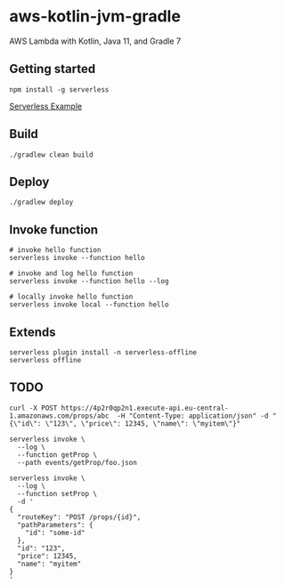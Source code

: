 # aws-kotlin-jvm-gradle

AWS Lambda with Kotlin, Java 11, and Gradle 7

## Getting started

```shell
npm install -g serverless
```

[Serverless Example](https://www.serverless.com/examples/?prod_EXAMPLES_SEARCH_GROWTH%5BrefinementList%5D%5Bplatform%5D%5B0%5D=aws&prod_EXAMPLES_SEARCH_GROWTH%5BrefinementList%5D%5Blanguage%5D%5B0%5D=node)

## Build

```shell
./gradlew clean build
```

## Deploy

```shell
./gradlew deploy
```

## Invoke function

```shell
# invoke hello function
serverless invoke --function hello

# invoke and log hello function
serverless invoke --function hello --log

# locally invoke hello function
serverless invoke local --function hello
```

## Extends

```shell
serverless plugin install -n serverless-offline
serverless offline
```


## TODO

```shell
curl -X POST https://4p2r0qp2n1.execute-api.eu-central-1.amazonaws.com/props/abc  -H "Content-Type: application/json" -d "{\"id\": \"123\", \"price\": 12345, \"name\": \"myitem\"}"

serverless invoke \
  --log \
  --function getProp \
  --path events/getProp/foo.json

serverless invoke \
  --log \
  --function setProp \
  -d '
{
  "routeKey": "POST /props/{id}",
  "pathParameters": {
    "id": "some-id"
  },
  "id": "123",
  "price": 12345, 
  "name": "myitem"
}
'
```
